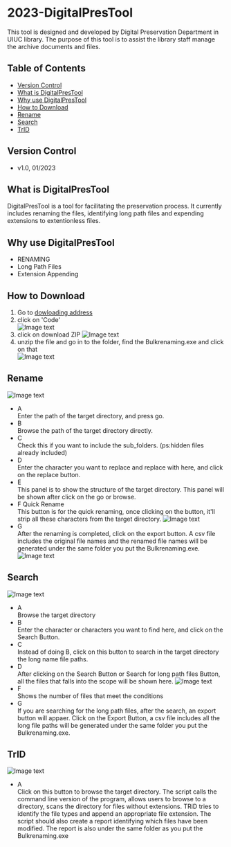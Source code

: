 # 2023-DigitalPresTool
This tool is designed and developed by Digital Preservation Department in UIUC library. The purpose of this tool is to assist the library staff manage the archive documents and files.
## Table of Contents
- [Version Control](#Version)
- [What is DigitalPresTool](#What)
- [Why use DigitalPresTool](#Why)
- [How to Download](#download)  
- [Rename](#rename)  
- [Search](#search)  
- [TrID](#TrID)  
## Version Control<a name="Version"></a>
- v1.0, 01/2023
## What is DigitalPresTool<a name="What"></a>
DigitalPresTool is a tool for facilitating the preservation process. It currently includes renaming the files, identifying long path files and expending extensions to extentionless files.
## Why use DigitalPresTool<a name="Why"></a>
- RENAMING 
- Long Path Files 
- Extension Appending 
## How to Download<a name="download"></a>
1. Go to [dowloading address](https://github.com/PhiloJiaqiWang/2023-DigitalPresTools)
2. click on 'Code'  
![Image text](https://github.com/PhiloJiaqiWang/2023-DigitalPresTools/blob/main/imgs/download1.png)
3. click on download ZIP 
![Image text](https://github.com/PhiloJiaqiWang/2023-DigitalPresTools/blob/main/imgs/download2.png)
4. unzip the file and go in to the folder, find the Bulkrenaming.exe and click on that  
![Image text](https://github.com/PhiloJiaqiWang/2023-DigitalPresTools/blob/main/imgs/download3.png)
## Rename<a name="rename"></a>
![Image text](https://github.com/PhiloJiaqiWang/2023-DigitalPresTools/blob/main/imgs/Rename1.png)
- A  
Enter the path of the target directory, and press go.
- B  
Browse the path of the target directory directly.
- C  
Check this if you want to include the sub_folders. (ps:hidden files already included)
- D  
Enter the character you want to replace and replace with here, and click on the replace button.
- E  
This panel is to show the structure of the target directory. This panel will be shown after click on the go or browse.
- F  Quick Rename  
This button is for the quick renaming, once clicking on the button, it'll strip all these characters from the target directory.
![Image text](https://github.com/PhiloJiaqiWang/2023-DigitalPresTools/blob/main/imgs/Rename2.png)
- G  
After the renaming is completed, click on the export button. A csv file includes the original file names and the renamed file names will be generated under the same folder you put the Bulkrenaming.exe.
![Image text](https://github.com/PhiloJiaqiWang/2023-DigitalPresTools/blob/main/imgs/Rename3.png)
## Search<a name="search"></a>
![Image text](https://github.com/PhiloJiaqiWang/2023-DigitalPresTools/blob/main/imgs/Search1.png)
- A  
Browse the target directory
- B  
Enter the character or characters you want to find here, and click on the Search Button.
- C  
Instead of doing B, click on this button to search in the target directory the long name file paths.
- D  
After clicking on the Search Button or Search for long path files Button, all the files that falls into the scope will be shown here.
![Image text](https://github.com/PhiloJiaqiWang/2023-DigitalPresTools/blob/main/imgs/Search2.png)
- F  
Shows the number of files that meet the conditions
- G  
If you are searching for the long path files, after the search, an export button will appaer. Click on the Export Button, a csv file includes all the long file paths will be generated under the same folder you put the Bulkrenaming.exe.
## TrID<a name="TrID"></a>
![Image text](https://github.com/PhiloJiaqiWang/2023-DigitalPresTools/blob/main/imgs/TRID1.png)
- A  
Click on this button to browse the target directory. The script calls the command line version of the program, allows users to browse to a directory, scans the directory for files without extensions. TRiD tries to identify the file types and append an appropriate file extension. The script should also create a report identifying which files have been modified. The report is also under the same folder as you put the Bulkrenaming.exe 
